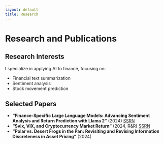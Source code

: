```yaml
---
layout: default
title: Research
---
```

# Research and Publications

## Research Interests
I specialize in applying AI to finance, focusing on:
- Financial text summarization
- Sentiment analysis
- Stock movement prediction

## Selected Papers
- **“Finance-Specific Large Language Models: Advancing Sentiment Analysis and Return Prediction with Llama 2”** (2024) [SSRN](https://ssrn.com/)
- **“Svix, VIX, and Cryptocurrency Market Return”** (2024, R&R) [SSRN](https://ssrn.com/)
- **“Polar vs. Desert Frogs in the Pan: Revisiting and Revising Information Discreteness in Asset Pricing”** (2024)
